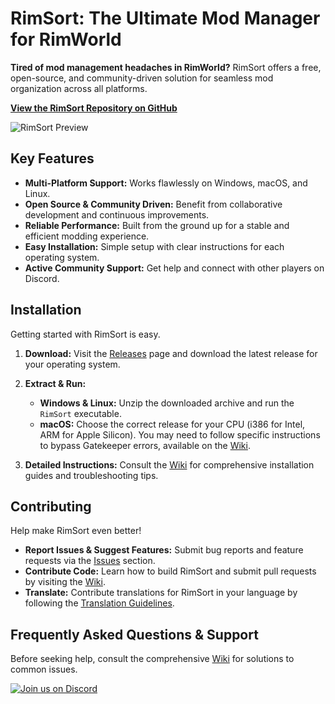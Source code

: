 # RimSort: The Ultimate Mod Manager for RimWorld

**Tired of mod management headaches in RimWorld?** RimSort offers a free, open-source, and community-driven solution for seamless mod organization across all platforms.

[**View the RimSort Repository on GitHub**](https://github.com/RimSort/RimSort)

![RimSort Preview](./docs/rimsort_preview.png)

## Key Features

*   **Multi-Platform Support:** Works flawlessly on Windows, macOS, and Linux.
*   **Open Source & Community Driven:** Benefit from collaborative development and continuous improvements.
*   **Reliable Performance:** Built from the ground up for a stable and efficient modding experience.
*   **Easy Installation:** Simple setup with clear instructions for each operating system.
*   **Active Community Support:** Get help and connect with other players on Discord.

## Installation

Getting started with RimSort is easy.

1.  **Download:** Visit the [Releases](https://github.com/RimSort/RimSort/releases) page and download the latest release for your operating system.
2.  **Extract & Run:**

    *   **Windows & Linux:** Unzip the downloaded archive and run the `RimSort` executable.
    *   **macOS:**  Choose the correct release for your CPU (i386 for Intel, ARM for Apple Silicon). You may need to follow specific instructions to bypass Gatekeeper errors, available on the [Wiki](https://rimsort.github.io/RimSort/user-guide/downloading-and-installing#macos).
3.  **Detailed Instructions:** Consult the [Wiki](https://rimsort.github.io/RimSort/) for comprehensive installation guides and troubleshooting tips.

## Contributing

Help make RimSort even better!

*   **Report Issues & Suggest Features:**  Submit bug reports and feature requests via the [Issues](https://github.com/RimSort/RimSort/issues) section.
*   **Contribute Code:** Learn how to build RimSort and submit pull requests by visiting the [Wiki](https://rimsort.github.io/RimSort/development-guide/contributing).
*   **Translate:**  Contribute translations for RimSort in your language by following the [Translation Guidelines](https://rimsort.github.io/RimSort/development-guide/translation-guidelines).

## Frequently Asked Questions & Support

Before seeking help, consult the comprehensive [Wiki](https://rimsort.github.io/RimSort/) for solutions to common issues.

[![Join us on Discord](https://github-production-user-asset-6210df.s3.amazonaws.com/2766946/248529301-486f4f8c-fed5-4fe1-832f-6461b7ce3a55.png)](https://discord.gg/aV7g69JmR2)